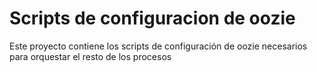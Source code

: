 # Scripts de configuracion de oozie

Este proyecto contiene los scripts de configuración de oozie necesarios para orquestar el resto de los procesos
